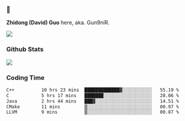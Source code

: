 ### 👋 

**Zhidong (David) Guo** here, aka. Gun9niR.

![](https://komarev.com/ghpvc/?username=Gun9niR&label=Total+Views)

### Github Stats

<img src="https://github-readme-stats.vercel.app/api?username=Gun9niR&count_private=true&show_icons=true&theme=vue-dark&hide_title=true">

### Coding Time

<!--START_SECTION:waka-->

```txt
C++          10 hrs 23 mins  █████████████▓░░░░░░░░░░░   55.19 %
C            5 hrs 17 mins   ███████░░░░░░░░░░░░░░░░░░   28.06 %
Java         2 hrs 44 mins   ███▓░░░░░░░░░░░░░░░░░░░░░   14.51 %
CMake        11 mins         ▒░░░░░░░░░░░░░░░░░░░░░░░░   00.97 %
LLVM         9 mins          ▒░░░░░░░░░░░░░░░░░░░░░░░░   00.87 %
```

<!--END_SECTION:waka-->
